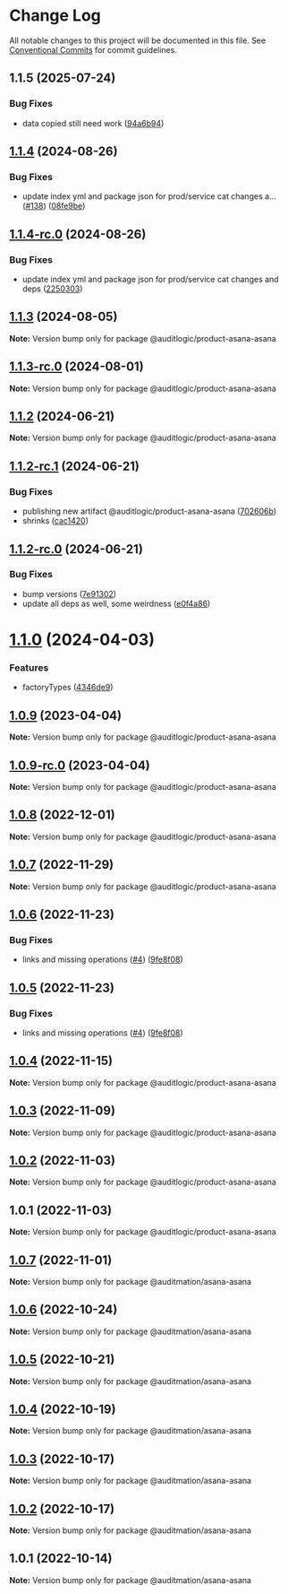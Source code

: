 # Change Log

All notable changes to this project will be documented in this file.
See [Conventional Commits](https://conventionalcommits.org) for commit guidelines.

## 1.1.5 (2025-07-24)


### Bug Fixes

* data copied still need work ([94a6b94](https://github.com/zerobias-org/product/commit/94a6b942fb0516367548599d739529536132755a))





## [1.1.4](https://github.com/auditlogic/product/compare/@auditlogic/product-asana-asana@1.1.3...@auditlogic/product-asana-asana@1.1.4) (2024-08-26)


### Bug Fixes

* update index yml and package json for prod/service cat changes a… ([#138](https://github.com/auditlogic/product/issues/138)) ([08fe9be](https://github.com/auditlogic/product/commit/08fe9beb1c8457462a19bc69caa02e6212d97e1a))





## [1.1.4-rc.0](https://github.com/auditlogic/product/compare/@auditlogic/product-asana-asana@1.1.3...@auditlogic/product-asana-asana@1.1.4-rc.0) (2024-08-26)


### Bug Fixes

* update index yml and package json for prod/service cat changes and deps ([2250303](https://github.com/auditlogic/product/commit/225030363a363608240135b7ebed386b28f01e4b))





## [1.1.3](https://github.com/auditlogic/product/compare/@auditlogic/product-asana-asana@1.1.2...@auditlogic/product-asana-asana@1.1.3) (2024-08-05)

**Note:** Version bump only for package @auditlogic/product-asana-asana





## [1.1.3-rc.0](https://github.com/auditlogic/product/compare/@auditlogic/product-asana-asana@1.1.2...@auditlogic/product-asana-asana@1.1.3-rc.0) (2024-08-01)

**Note:** Version bump only for package @auditlogic/product-asana-asana





## [1.1.2](https://github.com/auditlogic/product/compare/@auditlogic/product-asana-asana@1.1.2-rc.1...@auditlogic/product-asana-asana@1.1.2) (2024-06-21)

**Note:** Version bump only for package @auditlogic/product-asana-asana





## [1.1.2-rc.1](https://github.com/auditlogic/product/compare/@auditlogic/product-asana-asana@1.1.2-rc.0...@auditlogic/product-asana-asana@1.1.2-rc.1) (2024-06-21)


### Bug Fixes

* publishing new artifact @auditlogic/product-asana-asana ([702606b](https://github.com/auditlogic/product/commit/702606b3c8edbda297e02bb2dcbd2d6febb64aaf))
* shrinks ([cac1420](https://github.com/auditlogic/product/commit/cac14200fefcd8183ab69fe89a47bd3f70f563e9))





## [1.1.2-rc.0](https://github.com/auditlogic/product/compare/@auditlogic/product-asana-asana@1.1.0...@auditlogic/product-asana-asana@1.1.2-rc.0) (2024-06-21)


### Bug Fixes

* bump versions ([7e91302](https://github.com/auditlogic/product/commit/7e913023b8b312150ed7762c32fbbe616be71de5))
* update all deps as well, some weirdness ([e0f4a86](https://github.com/auditlogic/product/commit/e0f4a864714e2d3de6bbf3da014d5312fe53be2f))





# [1.1.0](https://github.com/auditlogic/product/compare/@auditlogic/product-asana-asana@1.0.9...@auditlogic/product-asana-asana@1.1.0) (2024-04-03)


### Features

* factoryTypes ([4346de9](https://github.com/auditlogic/product/commit/4346de92693aee892fccf725338ffc7b80ab182b))





## [1.0.9](https://github.com/auditlogic/product/compare/@auditlogic/product-asana-asana@1.0.8...@auditlogic/product-asana-asana@1.0.9) (2023-04-04)

**Note:** Version bump only for package @auditlogic/product-asana-asana





## [1.0.9-rc.0](https://github.com/auditlogic/product/compare/@auditlogic/product-asana-asana@1.0.8...@auditlogic/product-asana-asana@1.0.9-rc.0) (2023-04-04)

**Note:** Version bump only for package @auditlogic/product-asana-asana





## [1.0.8](https://github.com/auditlogic/product/compare/@auditlogic/product-asana-asana@1.0.7...@auditlogic/product-asana-asana@1.0.8) (2022-12-01)

**Note:** Version bump only for package @auditlogic/product-asana-asana





## [1.0.7](https://github.com/auditlogic/product/compare/@auditlogic/product-asana-asana@1.0.6...@auditlogic/product-asana-asana@1.0.7) (2022-11-29)

**Note:** Version bump only for package @auditlogic/product-asana-asana





## [1.0.6](https://github.com/auditlogic/product/compare/@auditlogic/product-asana-asana@1.0.4...@auditlogic/product-asana-asana@1.0.6) (2022-11-23)


### Bug Fixes

* links and missing operations ([#4](https://github.com/auditlogic/product/issues/4)) ([9fe8f08](https://github.com/auditlogic/product/commit/9fe8f08fe7c57fdb79f991ac35bd6ac2e7dcad38))





## [1.0.5](https://github.com/auditlogic/product/compare/@auditlogic/product-asana-asana@1.0.4...@auditlogic/product-asana-asana@1.0.5) (2022-11-23)


### Bug Fixes

* links and missing operations ([#4](https://github.com/auditlogic/product/issues/4)) ([9fe8f08](https://github.com/auditlogic/product/commit/9fe8f08fe7c57fdb79f991ac35bd6ac2e7dcad38))





## [1.0.4](https://github.com/auditlogic/product/compare/@auditlogic/product-asana-asana@1.0.3...@auditlogic/product-asana-asana@1.0.4) (2022-11-15)

**Note:** Version bump only for package @auditlogic/product-asana-asana





## [1.0.3](https://github.com/auditlogic/product/compare/@auditlogic/product-asana-asana@1.0.2...@auditlogic/product-asana-asana@1.0.3) (2022-11-09)

**Note:** Version bump only for package @auditlogic/product-asana-asana





## [1.0.2](https://github.com/auditlogic/product/compare/@auditlogic/product-asana-asana@1.0.1...@auditlogic/product-asana-asana@1.0.2) (2022-11-03)

**Note:** Version bump only for package @auditlogic/product-asana-asana





## 1.0.1 (2022-11-03)

**Note:** Version bump only for package @auditlogic/product-asana-asana





## [1.0.7](https://github.com/auditmation/store-content/compare/@auditmation/asana-asana@1.0.6...@auditmation/asana-asana@1.0.7) (2022-11-01)

**Note:** Version bump only for package @auditmation/asana-asana





## [1.0.6](https://github.com/auditmation/store-content/compare/@auditmation/asana-asana@1.0.5...@auditmation/asana-asana@1.0.6) (2022-10-24)

**Note:** Version bump only for package @auditmation/asana-asana





## [1.0.5](https://github.com/auditmation/store-content/compare/@auditmation/asana-asana@1.0.4...@auditmation/asana-asana@1.0.5) (2022-10-21)

**Note:** Version bump only for package @auditmation/asana-asana





## [1.0.4](https://github.com/auditmation/store-content/compare/@auditmation/asana-asana@1.0.3...@auditmation/asana-asana@1.0.4) (2022-10-19)

**Note:** Version bump only for package @auditmation/asana-asana





## [1.0.3](https://github.com/auditmation/store-content/compare/@auditmation/asana-asana@1.0.2...@auditmation/asana-asana@1.0.3) (2022-10-17)

**Note:** Version bump only for package @auditmation/asana-asana





## [1.0.2](https://github.com/auditmation/store-content/compare/@auditmation/asana-asana@1.0.1...@auditmation/asana-asana@1.0.2) (2022-10-17)

**Note:** Version bump only for package @auditmation/asana-asana





## 1.0.1 (2022-10-14)

**Note:** Version bump only for package @auditmation/asana-asana
